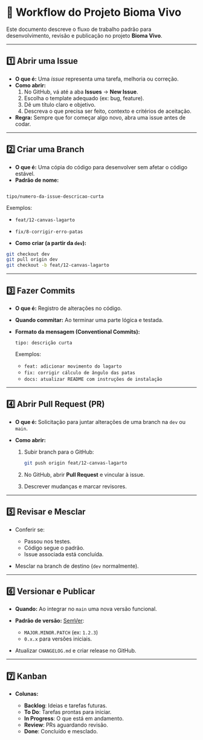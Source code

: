 # 📜 Workflow do Projeto Bioma Vivo

Este documento descreve o fluxo de trabalho padrão para desenvolvimento, revisão e publicação no projeto **Bioma Vivo**.

---

## 1️⃣ Abrir uma Issue
- **O que é:** Uma *issue* representa uma tarefa, melhoria ou correção.
- **Como abrir:**
  1. No GitHub, vá até a aba **Issues** → **New Issue**.
  2. Escolha o template adequado (ex: bug, feature).
  3. Dê um título claro e objetivo.
  4. Descreva o que precisa ser feito, contexto e critérios de aceitação.
- **Regra:** Sempre que for começar algo novo, abra uma issue antes de codar.

---

## 2️⃣ Criar uma Branch
- **O que é:** Uma cópia do código para desenvolver sem afetar o código estável.
- **Padrão de nome:**  
```

tipo/numero-da-issue-descricao-curta

````
Exemplos:
- `feat/12-canvas-lagarto`
- `fix/8-corrigir-erro-patas`

- **Como criar (a partir da `dev`):**
```bash
git checkout dev
git pull origin dev
git checkout -b feat/12-canvas-lagarto
````

---

## 3️⃣ Fazer Commits

* **O que é:** Registro de alterações no código.
* **Quando commitar:** Ao terminar uma parte lógica e testada.
* **Formato da mensagem (Conventional Commits):**

  ```
  tipo: descrição curta
  ```

  Exemplos:

  * `feat: adicionar movimento do lagarto`
  * `fix: corrigir cálculo de ângulo das patas`
  * `docs: atualizar README com instruções de instalação`

---

## 4️⃣ Abrir Pull Request (PR)

* **O que é:** Solicitação para juntar alterações de uma branch na `dev` ou `main`.
* **Como abrir:**

  1. Subir branch para o GitHub:

     ```bash
     git push origin feat/12-canvas-lagarto
     ```
  2. No GitHub, abrir **Pull Request** e vincular à issue.
  3. Descrever mudanças e marcar revisores.

---

## 5️⃣ Revisar e Mesclar

* Conferir se:

  * Passou nos testes.
  * Código segue o padrão.
  * Issue associada está concluída.
* Mesclar na branch de destino (`dev` normalmente).

---

## 6️⃣ Versionar e Publicar

* **Quando:** Ao integrar no `main` uma nova versão funcional.
* **Padrão de versão:** [SemVer](https://semver.org/lang/pt-BR/):

  * `MAJOR.MINOR.PATCH` (ex: `1.2.3`)
  * `0.x.x` para versões iniciais.
* Atualizar `CHANGELOG.md` e criar release no GitHub.

---

## 7️⃣ Kanban

* **Colunas:**

  * **Backlog**: Ideias e tarefas futuras.
  * **To Do**: Tarefas prontas para iniciar.
  * **In Progress**: O que está em andamento.
  * **Review**: PRs aguardando revisão.
  * **Done**: Concluído e mesclado.

